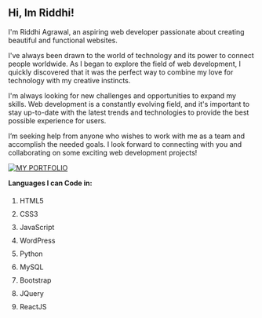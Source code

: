 ## Hi, Im Riddhi!


I'm Riddhi Agrawal, an aspiring web developer passionate about creating beautiful and functional websites.

I've always been drawn to the world of technology and its power to connect people worldwide. As I began to explore the field of web development, I quickly discovered that it was the perfect way to combine my love for technology with my creative instincts.

I'm always looking for new challenges and opportunities to expand my skills.
Web development is a constantly evolving field, and it's important to stay up-to-date with the latest trends and technologies to provide the best possible experience for users.

I’m seeking help from anyone who wishes to work with me as a team and accomplish the needed goals. 
I look forward to connecting with you and collaborating on some exciting web development projects!

[![MY PORTFOLIO](https://img.shields.io/badge/MY_PORTFOLIO-555555?style=for-the-badge&labelColor=555555&color=555555&logoColor=black)](https://developology.github.io/RiddhiAgrawal)


<b>Languages I can Code in: </b>
<ul style="list-style-type: sphere">
    <li style="padding: 5px 0;">HTML5</li>
    <li style="padding: 5px 0;">CSS3</li>
    <li style="padding: 5px 0;">JavaScript</li>
    <li style="padding: 5px 0;">WordPress</li>
    <li style="padding: 5px 0;">Python </li>
    <li style="padding: 5px 0;">MySQL</li>
    <li style="padding: 5px 0;">Bootstrap</li>
    <li style="padding: 5px 0;">JQuery</li>
    <li style="padding: 5px 0;">ReactJS</li>
</ul>




